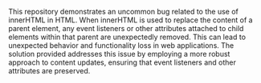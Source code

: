 This repository demonstrates an uncommon bug related to the use of innerHTML in HTML.  When innerHTML is used to replace the content of a parent element, any event listeners or other attributes attached to child elements within that parent are unexpectedly removed. This can lead to unexpected behavior and functionality loss in web applications. The solution provided addresses this issue by employing a more robust approach to content updates, ensuring that event listeners and other attributes are preserved.